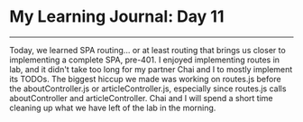 # My Learning Journal: Day 11
*********************************************************************
Today, we learned SPA routing... or at least routing that brings us closer to implementing a complete SPA, pre-401. I enjoyed implementing routes in lab, and it didn't take too long for my partner Chai and I to mostly implement its TODOs. The biggest hiccup we made was working on routes.js before the aboutController.js or articleController.js, especially since routes.js calls aboutController and articleController. Chai and I will spend a short time cleaning up what we have left of the lab in the morning. 
